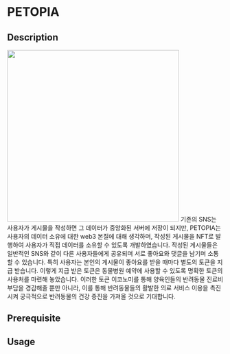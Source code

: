 # PETOPIA

## Description
<img src="https://user-images.githubusercontent.com/93478413/163529570-e03ec6ab-55ce-46ca-8d86-fdf85b014771.png" width="400" />
기존의 SNS는 사용자가 게시물을 작성하면 그 데이터가 중앙화된 서버에 저장이 되지만,
PETOPIA는 사용자의 데이터 소유에 대한 web3 본질에 대해 생각하며, 작성된 게시물을 NFT로 발행하여 사용자가 직접 데이터를 소유할 수 있도록 개발하였습니다.
작성된 게시물들은 일반적인 SNS와 같이 다른 사용자들에게 공유되며 서로 좋아요와 댓글을 남기며 소통할 수 있습니다.
특히 사용자는 본인의 게시물이 좋아요를 받을 때마다 별도의 토큰을 지급 받습니다.
이렇게 지급 받은 토큰은 동물병원 예약에 사용할 수 있도록 명확한 토큰의 사용처를 마련해 놓았습니다.
이러한 토큰 이코노미를 통해 양육인들의 반려동물 진료비 부담을 경감해줄 뿐만 아니라,
이를 통해 반려동물들의 활발한 의료 서비스 이용을 촉진시켜 궁극적으로 반려동물의 건강 증진을 가져올 것으로 기대합니다.

## Prerequisite


## Usage
